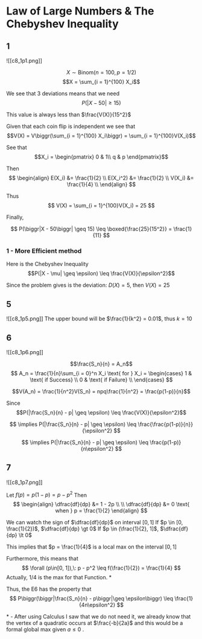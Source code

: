 # Law of Large Numbers & The Chebyshev Inequality
## 1
![[c8_1p1.png]]

$$X \sim \text{Binom}(n = 100, p = 1/2)$$
$$X = \sum_{i = 1}^{100} X_i$$


We see that $3$ deviations means that we need
$$
P(\biggr|X - 50\biggr| \geq 15) 
$$

This value is always less than $\frac{V(X)}{15^2}$

Given that each coin flip is independent we see that 
$$V(X) = V\biggr(\sum_{i = 1}^{100} X_i\biggr) = \sum_{i = 1}^{100}V(X_i)$$

See that 
$$X_i = 
\begin{pmatrix} 
	0 & 1\\  
	q & p
\end{pmatrix}$$

Then 
$$
\begin{align}
	E(X_i)   &= \frac{1}{2} \\
	E(X_i^2) &= \frac{1}{2} \\
	V(X_i)   &= \frac{1}{4} \\
\end{align}
$$

Thus 
$$
V(X) = \sum_{i = 1}^{100}V(X_i) = 25
$$

Finally, 

$$
P(\biggr|X - 50\biggr| \geq 15) \leq \boxed{\frac{25}{15^2}} = \frac{1}{11}
$$
### 1 - More Efficient method 
Here is the Chebyshev Inequality
$$P(|X - \mu| \geq \epsilon) \leq \frac{V(X)}{\epsilon^2}$$

Since the problem gives is the deviation: $D(X) = 5$, then $V(X) = 25$ 

## 5
![[c8_1p5.png]]
The upper bound will be $\frac{1}{k^2} = 0.01$, thus $k = 10$

## 6
![[c8_1p6.png]]

$$\frac{S_n}{n} = A_n$$
$$
A_n = \frac{1}{n}\sum_{i = 0}^n X_i \text{ for } X_i = 
\begin{cases}
	1 & \text{ if Success} \\
	0 & \text{ if Failure} \\
\end{cases}
$$

$$V(A_n) = \frac{1}{n^2}V(S_n) = npq\frac{1}{n^2} = \frac{p(1-p)}{n}$$

Since 
$$P(|\frac{S_n}{n} - p| \geq \epsilon) \leq \frac{V(X)}{\epsilon^2}$$

$$
\implies P(|\frac{S_n}{n} - p| \geq \epsilon) \leq \frac{\frac{p(1-p)}{n}}{\epsilon^2}
$$

$$
\implies P(|\frac{S_n}{n} - p| \geq \epsilon) \leq \frac{p(1-p)}{n\epsilon^2}
$$

## 7
![[c8_1p7.png]]

Let $f(p) = p(1-p) = p - p^2$
Then
$$
\begin{align}
	\dfrac{df}{dp} &= 1 - 2p 
	\\ \\
	\dfrac{df}{dp} &= 0 \text{ when } p = \frac{1}{2}
\end{align}
$$

We can watch the sign of $\dfrac{df}{dp}$ on interval $[0, 1]$
If $p \in [0, \frac{1}{2})$, $\dfrac{df}{dp} \gt 0$
If $p \in (\frac{1}{2}, 1]$, $\dfrac{df}{dp} \lt 0$

This implies that $p = \frac{1}{4}$ is a local max on the interval $[0, 1]$

Furthermore, this means that
$$
\forall (p\in[0, 1]),\: p - p^2 \leq f(\frac{1}{2}) = \frac{1}{4}
$$
Actually, $1/4$ is the max for that Function. *


Thus, the E6 has the property that
$$
P\biggr(\biggr|\frac{S_n}{n} - p\biggr|\geq \epsilon\biggr) \leq \frac{1}{4n\epsilon^2}
$$

\* - After using Calculus I saw that we do not need it, we already know that the vertex of a quadratic occurs at $\frac{-b}{2a}$ and this would be a formal global max given $a \leq 0$ .